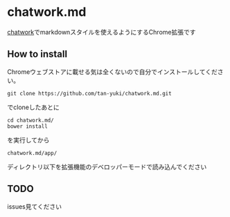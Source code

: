 chatwork.md
===========

[chatwork](http://www.chatwork.com/ja/)でmarkdownスタイルを使えるようにするChrome拡張です


## How to install

Chromeウェブストアに載せる気は全くないので自分でインストールしてください。


```
git clone https://github.com/tan-yuki/chatwork.md.git
```

でcloneしたあとに


```
cd chatwork.md/
bower install
```

を実行してから

```
chatwork.md/app/
```

ディレクトリ以下を拡張機能のデベロッパーモードで読み込んでください

## TODO

issues見てください
